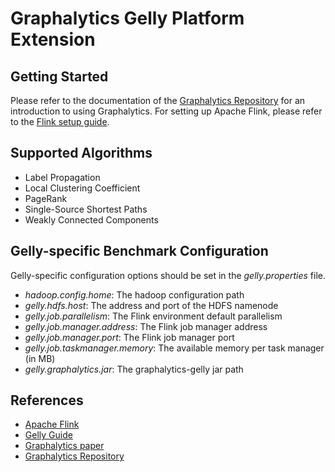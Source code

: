 # Graphalytics Gelly Platform Extension

## Getting Started
Please refer to the documentation of the [Graphalytics Repository](https://github.com/tudelft-atlarge/graphalytics) for an introduction to using Graphalytics. For setting up Apache Flink, please refer to the [Flink setup guide](https://ci.apache.org/projects/flink/flink-docs-release-1.0/quickstart/setup_quickstart.html).

## Supported Algorithms
- Label Propagation
- Local Clustering Coefficient
- PageRank
- Single-Source Shortest Paths
- Weakly Connected Components

## Gelly-specific Benchmark Configuration
Gelly-specific configuration options should be set in the *gelly.properties* file.

- *hadoop.config.home*: The hadoop configuration path
- *gelly.hdfs.host*: The address and port of the HDFS namenode
- *gelly.job.parallelism*: The Flink environment default parallelism
- *gelly.job.manager.address*: The Flink job manager address
- *gelly.job.manager.port*: The Flink job manager port
- *gelly.job.taskmanager.memory*: The available memory per task manager (in MB)
- *gelly.graphalytics.jar*: The graphalytics-gelly jar path

## References
- [Apache Flink](https://flink.apache.org/)
- [Gelly Guide](https://ci.apache.org/projects/flink/flink-docs-master/libs/gelly_guide.html)
- [Graphalytics paper](https://dl.acm.org/citation.cfm?id=2764954)
- [Graphalytics Repository](https://github.com/tudelft-atlarge/graphalytics)
